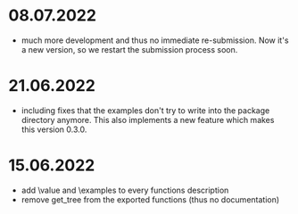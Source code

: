# 08.07.2022

- much more development and thus no immediate re-submission. Now it's a new version, so we restart the submission process soon.

# 21.06.2022

- including fixes that the examples don't try to write into the package directory anymore. This also implements a new feature which makes this version 0.3.0.

# 15.06.2022

- add \value and \examples to every functions description
- remove get_tree from the exported functions (thus no documentation)
